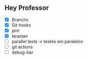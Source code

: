## Hey Professor


- [x] Branchs
- [x] Git hooks
- [x] pint
- [x] larastan
- [ ] parallel tests -> testes em paralelos
- [ ] git actions
- [ ] debug-bar